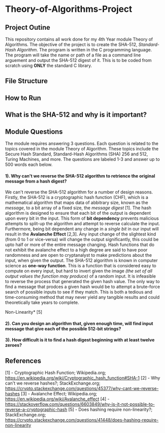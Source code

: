 # Theory-of-Algorithms-Project
## Project Outine
This repository contains all work done for my 4th Year module Theory of Algorithms. The objective of the project is to create the SHA-512, *Standard-Hash Algorithm*. The program is written in the C programming language. The program will take the name or path of a file as a command line arguement and output the SHA-512 digest of it. This is to be coded from scratch using **ONLY** the standard C library.

## File Structure

## How to Run

## What is the SHA-512 and why is it important?

## Module Questions
The module requires answering 3 questions. Each question is related to the topics covered in the module Theory of Algorithm. These topics include the Secure Hash Standard, Standard-Hash Algorithms (SHA) 256 and 512, Turing Machines, and more. The questions are labeled 1-3 and answer up to 500 words each below.
#### 1). Why can't we reverse the SHA-512 algorithm to retrience the original message from a hash digest?
We can't reverse the SHA-512 algorithm for a number of design reasons. Firstly, the SHA-512 is a cryptographic hash function (CHF), which is a mathematical algorithm that maps data of abbitrary size, known as the *message*, to a bit array of a fixed size, the *message digest* [1]. The hash algorithm is designed to ensure that each bit of the output is dependent upon every bit in the input. This form of **bit dependency** prevents malicious attempts to split-up the algorithm and attempt to reverse calculate the input. Furthermore, being bit dependent any change in a *single bit* in our input will result in the **Avalanche Effect** [2,3]. Any input change of the slightest kind (from 0 to 1 or vice-versa) will change the output significantly, this could be upto half or more of the entire message changing. Hash functions that do not exhibit the avalanche effect to a high degree are said to have poor randomness and are open to cryptanalyst to make predictions about the input, when given the output. 
    The SHA-512 algorithm is known in computer science as **one-way function**. This is a function that is considered easy to compute on every input, but hard to invert given the image *(the set of all output values the function may produce)* of a random input. It is infeasible to reverse the process that generated the given hash value. The only way to find a message that prodces a given hash would be to attempt a brute-force search of possible inputs to see if they match. This is both a tedious and time-consuming method that may never yield any tangible results and could theoretically take years to complete.

Non-Linearity* [5]


#### 2). Can you design an algorithm that, given enough time, will find input message that give each of the possible 512-bit strings?
#### 3). How difficult is it to find a hash digest beginning with at least twelve zeroes?

## References
[1] - Cryptographic Hash Function; Wikipedia.org; https://en.wikipedia.org/wiki/Cryptographic_hash_function#SHA-1
[2] - Why can't we reverse hashes?; StackExchange.org; https://crypto.stackexchange.com/questions/45377/why-cant-we-reverse-hashes
[3] - Avalanche Effect; Wikipedia.org; https://en.wikipedia.org/wiki/Avalanche_effect
[4] - https://stackoverflow.com/questions/6603849/why-is-it-not-possible-to-reverse-a-cryptographic-hash
[5] - Does hashing require non-linearity?; StackExchange.org; https://crypto.stackexchange.com/questions/41448/does-hashing-require-non-linearity


